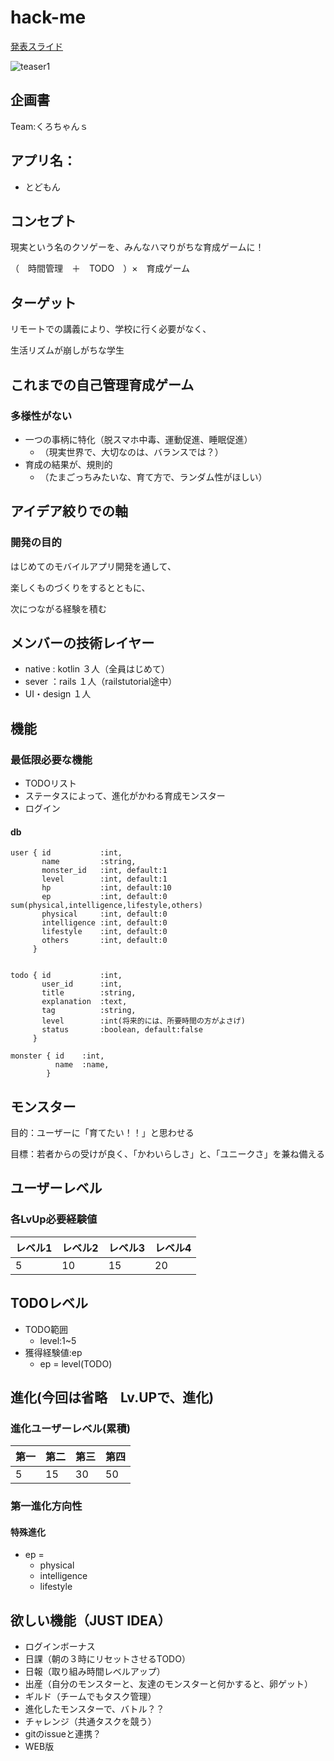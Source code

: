 # hack-me
[発表スライド](https://drive.google.com/file/d/1_Cm3PQ71K-limalVofd9hhTp7tUqhrh1/view?usp=sharing)

![teaser1](./demo/demo.jpg)
## 企画書
Team:くろちゃんｓ
## アプリ名：
- とどもん
## コンセプト
現実という名のクソゲーを、みんなハマりがちな育成ゲームに！

（　時間管理　＋　TODO　）×　育成ゲーム
## ターゲット
リモートでの講義により、学校に行く必要がなく、

生活リズムが崩しがちな学生
## これまでの自己管理育成ゲーム
### 多様性がない
- 一つの事柄に特化（脱スマホ中毒、運動促進、睡眠促進）
  - （現実世界で、大切なのは、バランスでは？）
- 育成の結果が、規則的
  - （たまごっちみたいな、育て方で、ランダム性がほしい）
## アイデア絞りでの軸
### 開発の目的
はじめてのモバイルアプリ開発を通して、

楽しくものづくりをするとともに、

次につながる経験を積む
## メンバーの技術レイヤー
- native : kotlin ３人（全員はじめて）
- sever ：rails １人（railstutorial途中）
- UI・design １人
## 機能
### 最低限必要な機能
- TODOリスト
- ステータスによって、進化がかわる育成モンスター
- ログイン
#### db
```
user { id           :int,
       name         :string,
       monster_id   :int, default:1
       level        :int, default:1
       hp           :int, default:10   
       ep           :int, default:0 sum(physical,intelligence,lifestyle,others)
       physical     :int, default:0
       intelligence :int, default:0
       lifestyle    :int, default:0
       others       :int, default:0
     }


todo { id           :int,
       user_id      :int,
       title        :string,
       explanation  :text,
       tag          :string,
       level        :int(将来的には、所要時間の方がよさげ)
       status       :boolean, default:false
     }

monster { id    :int,
          name  :name,
        }
```
## モンスター
目的：ユーザーに「育てたい！！」と思わせる

目標：若者からの受けが良く、「かわいらしさ」と、「ユニークさ」を兼ね備える
## ユーザーレベル
### 各LvUp必要経験値
レベル1 | レベル2 |	レベル3 |	レベル4
------  | ------ | ------- | -------
5 | 10 | 15 | 20
## TODOレベル
- TODO範囲
  - level:1~5
- 獲得経験値:ep
  - ep = level(TODO)
## 進化(今回は省略　Lv.UPで、進化)
### 進化ユーザーレベル(累積)
第一 | 第二 |	第三 |	第四
---- | ---- | --- | -----
5 | 15 | 30 | 50
### 第一進化方向性
#### 特殊進化
- ep =
  - physical
  - intelligence
  - lifestyle
## 欲しい機能（JUST IDEA）
- ログインボーナス
- 日課（朝の３時にリセットさせるTODO）
- 日報（取り組み時間レベルアップ）
- 出産（自分のモンスターと、友達のモンスターと何かすると、卵ゲット）
- ギルド（チームでもタスク管理）
- 進化したモンスターで、バトル？？
- チャレンジ（共通タスクを競う）
- gitのissueと連携？
- WEB版
